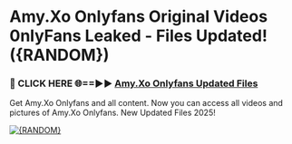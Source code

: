 # Amy.Xo Onlyfans Original Videos 0nlyFans Leaked - Files Updated! ({RANDOM})

<h3>🔴 CLICK HERE 🌐==►► <a href="https://betterlinks.top/A2PfLJ" rel="nofollow">Amy.Xo Onlyfans Updated Files</a></h3>

Get Amy.Xo Onlyfans and all content. Now you can access all videos and pictures of Amy.Xo Onlyfans. New Updated Files 2025!

[![{RANDOM}](https://i.imgur.com/ppqm5kG.gif)](https://betterlinks.top/A2PfLJ)